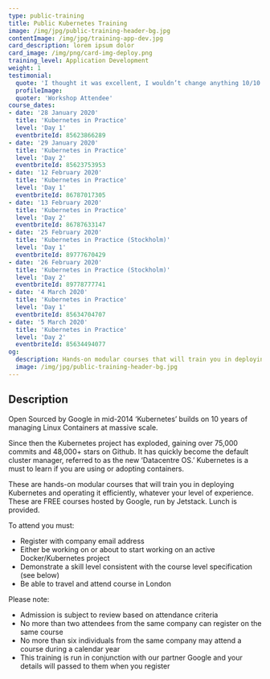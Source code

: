 ```yaml
---
type: public-training
title: Public Kubernetes Training
image: /img/jpg/public-training-header-bg.jpg
contentImage: /img/jpg/training-app-dev.jpg
card_description: lorem ipsum dolor
card_image: /img/png/card-img-deploy.png
training_level: Application Development
weight: 1
testimonial:
  quote: 'I thought it was excellent, I wouldn’t change anything 10/10'
  profileImage:
  quoter: 'Workshop Attendee'
course_dates:
- date: '28 January 2020'
  title: 'Kubernetes in Practice'
  level: 'Day 1'
  eventbriteId: 85623866289
- date: '29 January 2020'
  title: 'Kubernetes in Practice'
  level: 'Day 2'
  eventbriteId: 85623753953
- date: '12 February 2020'
  title: 'Kubernetes in Practice'
  level: 'Day 1'
  eventbriteId: 86787017305
- date: '13 February 2020'
  title: 'Kubernetes in Practice'
  level: 'Day 2'
  eventbriteId: 86787633147
- date: '25 February 2020'
  title: 'Kubernetes in Practice (Stockholm)'
  level: 'Day 1'
  eventbriteId: 89777670429
- date: '26 February 2020'
  title: 'Kubernetes in Practice (Stockholm)'
  level: 'Day 2'
  eventbriteId: 89778777741
- date: '4 March 2020'
  title: 'Kubernetes in Practice'
  level: 'Day 1'
  eventbriteId: 85634704707
- date: '5 March 2020'
  title: 'Kubernetes in Practice'
  level: 'Day 2'
  eventbriteId: 85634494077
og:
  description: Hands-on modular courses that will train you in deploying Kubernetes and operating it efficiently
  image: /img/jpg/public-training-header-bg.jpg
---
```


## Description

Open Sourced by Google in mid-2014 ‘Kubernetes’ builds on 10 years of managing
Linux Containers at massive scale.

Since then the Kubernetes project has exploded, gaining over 75,000 commits and
48,000+ stars on Github. It has quickly become the default cluster manager,
referred to as the new ‘Datacentre OS.’ Kubernetes is a must to learn if you are
using or adopting containers.

These are hands-on modular courses that will train you in deploying Kubernetes
and operating it efficiently, whatever your level of experience. These are FREE
courses hosted by Google, run by Jetstack. Lunch is provided.

To attend you must:

* Register with company email address
* Either be working on or about to start working on an active Docker/Kubernetes
  project
* Demonstrate a skill level consistent with the course level specification (see
  below)
* Be able to travel and attend course in London

Please note:

* Admission is subject to review based on attendance criteria
* No more than two attendees from the same company can register on the same
  course
* No more than six individuals from the same company may attend a course during
  a calendar year
* This training is run in conjunction with our partner Google and your details
  will passed to them when you register
